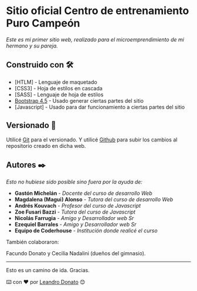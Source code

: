 # Sitio oficial Centro de entrenamiento Puro Campeón

_Este es mi primer sitio web, realizado para el microemprendimiento de mi hermano y su pareja._

## Construido con 🛠️

* [HTLM] - Lenguaje de maquetado
* [CSS3] - Hoja de estilos en cascada
* [SASS] - Lenguaje de hoja de estilos
* [Bootstrap 4.5](https://getbootstrap.com/) - Usado generar ciertas partes del sitio
* [Javascript] - Usado para dar funcionamiento a ciertas partes del sitio

## Versionado 📌

Utilicé [Git](https://git-scm.com/) para el versionado. Y utilicé [Github](https://github.com/) para subir los cambios al repositorio creado en dicha web.

## Autores ✒️

_Esto no hubiese sido posible sino fuera por la ayuda de:_

* **Gastón Michelán** - *Docente del curso de desarrollo Web*
* **Magdalena (Magui) Alonso** - *Tutora del curso de desarrollo Web*
* **Andrés Kouvach** - *Profesor del curso de Javascript*
* **Zoe Fusari Bazzi** - *Tutora del curso de Javascript*
* **Nicolás Farrugia** - *Amigo y Desarrollador web Sr*
* **Ezequiel Barrales** - *Amigo y Desarrollador web Sr*
* **Equipo de Coderhouse** - *Institución donde realicé el curso*


También colaboraron:

Facundo Donato y Cecilia Nadalini (dueños del gimnasio).

---
Esto es un camino de ida. Gracias.

⌨️ con ❤️ por [Leandro Donato](https://github.com/leadonato11) 😊
